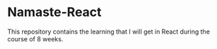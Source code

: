 # Namaste-React
This repository contains the learning that I will get in React during the course of 8 weeks.
